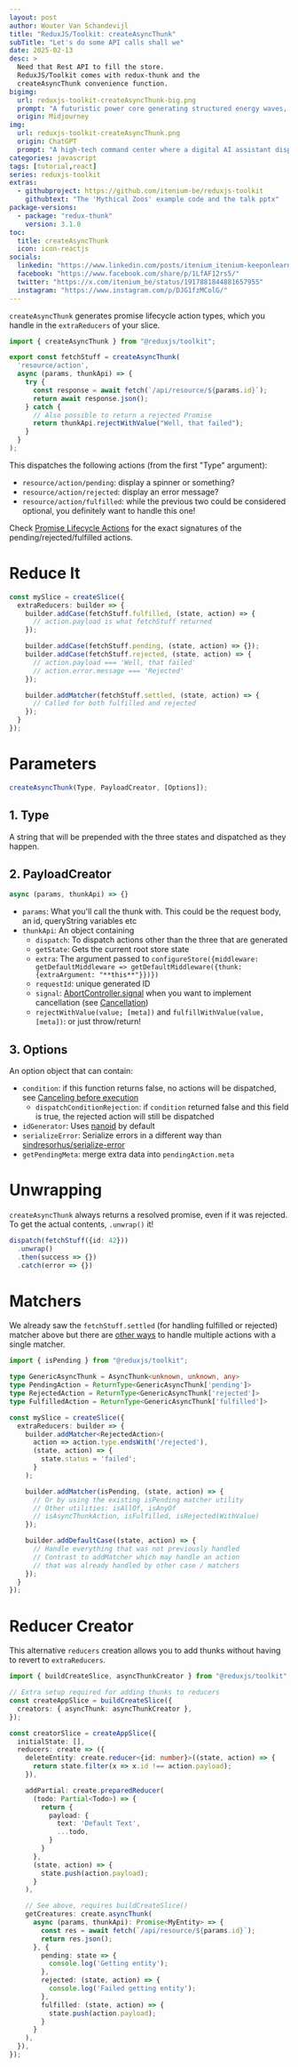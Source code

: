 ```yaml
---
layout: post
author: Wouter Van Schandevijl
title: "ReduxJS/Toolkit: createAsyncThunk"
subTitle: "Let's do some API calls shall we"
date: 2025-02-13
desc: >
  Need that Rest API to fill the store.
  ReduxJS/Toolkit comes with redux-thunk and the
  createAsyncThunk convenience function.
bigimg:
  url: reduxjs-toolkit-createAsyncThunk-big.png
  prompt: "A futuristic power core generating structured energy waves, symbolizing controlled asynchronous state management. Three main glowing rings labeled 'Pending', 'Fulfilled', and 'Rejected' orbit the core, shifting dynamically based on data flow. The environment is a sleek cybernetic world with deep blue, purple, and orange hues, evoking an advanced state-processing system."
  origin: Midjourney
img:
  url: reduxjs-toolkit-createAsyncThunk.png
  origin: ChatGPT
  prompt: "A high-tech command center where a digital AI assistant dispatches glowing data packets through multiple interconnected pathways labeled 'Pending', 'Fulfilled', and 'Rejected'. The room is filled with floating holographic screens displaying API call results and Redux actions in real time. The colors are vibrant, dominated by neon blues and purples, with a sleek, futuristic UI aesthetic."
categories: javascript
tags: [tutorial,react]
series: reduxjs-toolkit
extras:
  - githubproject: https://github.com/itenium-be/reduxjs-toolkit
    githubtext: "The 'Mythical Zoos' example code and the talk pptx"
package-versions:
  - package: "redux-thunk"
    version: 3.1.0
toc:
  title: createAsyncThunk
  icon: icon-reactjs
socials:
  linkedin: "https://www.linkedin.com/posts/itenium_itenium-keeponlearning-reduxtoolkit-activity-7323647627009429504-q0pP"
  facebook: "https://www.facebook.com/share/p/1LfAF12rs5/"
  twitter: "https://x.com/itenium_be/status/1917881844881657955"
  instagram: "https://www.instagram.com/p/DJG1fzMColG/"
---
```


`createAsyncThunk` generates promise lifecycle action types, which you
handle in the `extraReducers` of your slice.

```ts
import { createAsyncThunk } from "@reduxjs/toolkit";

export const fetchStuff = createAsyncThunk(
  'resource/action',
  async (params, thunkApi) => {
    try {
      const response = await fetch(`/api/resource/${params.id}`);
      return await response.json();
    } catch {
      // Also possible to return a rejected Promise
      return thunkApi.rejectWithValue("Well, that failed");
    }
  }
);
```

This dispatches the following actions (from the first "Type" argument):

- `resource/action/pending`: display a spinner or something?
- `resource/action/rejected`: display an error message?
- `resource/action/fulfilled`: while the previous two could be considered optional, you definitely want to handle this one!

<!--more-->

Check [Promise Lifecycle Actions](https://redux-toolkit.js.org/api/createAsyncThunk#promise-lifecycle-actions)
for the exact signatures of the pending/rejected/fulfilled actions.

# Reduce It

```ts
const mySlice = createSlice({
  extraReducers: builder => {
    builder.addCase(fetchStuff.fulfilled, (state, action) => {
      // action.payload is what fetchStuff returned
    });

    builder.addCase(fetchStuff.pending, (state, action) => {});
    builder.addCase(fetchStuff.rejected, (state, action) => {
      // action.payload === 'Well, that failed'
      // action.error.message === 'Rejected'
    });

    builder.addMatcher(fetchStuff.settled, (state, action) => {
      // Called for both fulfilled and rejected
    });
  }
});
```

# Parameters

```ts
createAsyncThunk(Type, PayloadCreator, [Options]);
```

## 1. Type

A string that will be prepended with the three states and dispatched as they happen.

## 2. PayloadCreator

```ts
async (params, thunkApi) => {}
```

- `params`: What you'll call the thunk with. This could be the request body, an id, queryString variables etc
- `thunkApi`: An object containing
  - `dispatch`: To dispatch actions other than the three that are generated
  - `getState`: Gets the current root store state
  - `extra`: The argument passed to `configureStore({middleware: getDefaultMiddleware => getDefaultMiddleware({thunk: {extraArgument: "**this**"}})})`
  - `requestId`: unique generated ID
  - `signal`: [AbortController.signal](https://developer.mozilla.org/en-US/docs/Web/API/AbortController/signal) when you want to implement cancellation (see [Cancellation](https://redux-toolkit.js.org/api/createAsyncThunk#cancellation))
  - `rejectWithValue(value; [meta])` and `fulfillWithValue(value, [meta])`: or just throw/return!

## 3. Options

An option object that can contain:

- `condition`: if this function returns false, no actions will be dispatched, see [Canceling before execution](https://redux-toolkit.js.org/api/createAsyncThunk#canceling-before-execution)
  - `dispatchConditionRejection`: if `condition` returned false and this field is true, the rejected action will still be dispatched
- `idGenerator`: Uses [nanoid](https://redux-toolkit.js.org/api/other-exports#nanoid) by default
- `serializeError`: Serialize errors in a different way than [sindresorhus/serialize-error](https://github.com/sindresorhus/serialize-error)
- `getPendingMeta`: merge extra data into `pendingAction.meta`


# Unwrapping

`createAsyncThunk` always returns a resolved promise, even if it was rejected.
To get the actual contents, `.unwrap()` it!

```ts
dispatch(fetchStuff({id: 42}))
  .unwrap()
  .then(success => {})
  .catch(error => {})
```

# Matchers

We already saw the `fetchStuff.settled` (for handling fulfilled or rejected) matcher above but there
are [other ways](https://redux-toolkit.js.org/api/matching-utilities#createasyncthunk-specific-matchers)
to handle multiple actions with a single matcher.

```ts
import { isPending } from "@reduxjs/toolkit";

type GenericAsyncThunk = AsyncThunk<unknown, unknown, any>
type PendingAction = ReturnType<GenericAsyncThunk['pending']>
type RejectedAction = ReturnType<GenericAsyncThunk['rejected']>
type FulfilledAction = ReturnType<GenericAsyncThunk['fulfilled']>

const mySlice = createSlice({
  extraReducers: builder => {
    builder.addMatcher<RejectedAction>(
      action => action.type.endsWith('/rejected'),
      (state, action) => {
        state.status = 'failed';
      }
    );

    builder.addMatcher(isPending, (state, action) => {
      // Or by using the existing isPending matcher utility
      // Other utilities: isAllOf, isAnyOf
      // isAsyncThunkAction, isFulfilled, isRejected(WithValue)
    });

    builder.addDefaultCase((state, action) => {
      // Handle everything that was not previously handled
      // Contrast to addMatcher which may handle an action
      // that was already handled by other case / matchers
    });
  }
});
```


# Reducer Creator

This alternative `reducers` creation allows you to add thunks
without having to revert to `extraReducers`.

```ts
import { buildCreateSlice, asyncThunkCreator } from "@reduxjs/toolkit";

// Extra setup required for adding thunks to reducers
const createAppSlice = buildCreateSlice({
  creators: { asyncThunk: asyncThunkCreator },
});

const creatorSlice = createAppSlice({
  initialState: [],
  reducers: create => ({
    deleteEntity: create.reducer<{id: number}>((state, action) => {
      return state.filter(x => x.id !== action.payload);
    }),

    addPartial: create.preparedReducer(
      (todo: Partial<Todo>) => {
        return {
          payload: {
            text: 'Default Text',
            ...todo,
          }
        }
      },
      (state, action) => {
        state.push(action.payload);
      }
    ),

    // See above, requires buildCreateSlice()
    getCreatures: create.asyncThunk(
      async (params, thunkApi): Promise<MyEntity> => {
        const res = await fetch(`/api/resource/${params.id}`);
        return res.json();
      }, {
        pending: state => {
          console.log('Getting entity');
        },
        rejected: (state, action) => {
          console.log('Failed getting entity');
        },
        fulfilled: (state, action) => {
          state.push(action.payload);
        }
      }
    ),
  }),
});
```
